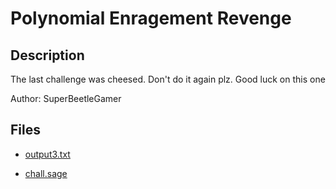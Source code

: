 # Polynomial Enragement Revenge

## Description

The last challenge was cheesed. Don't do it again plz. Good luck on this one

Author: SuperBeetleGamer

## Files

* [output3.txt](files/output3.txt)

* [chall.sage](files/chall.sage)

